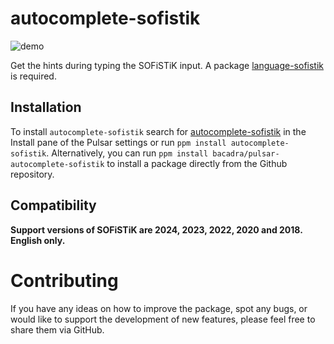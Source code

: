 # autocomplete-sofistik

![demo](https://github.com/bacadra/pulsar-autocomplete-sofistik/blob/master/assets/demo.gif?raw=true)

Get the hints during typing the SOFiSTiK input. A package [language-sofistik](https://github.com/bacadra/pulsar-language-sofistik) is required.

## Installation

To install `autocomplete-sofistik` search for [autocomplete-sofistik](https://web.pulsar-edit.dev/packages/autocomplete-sofistik) in the Install pane of the Pulsar settings or run `ppm install autocomplete-sofistik`. Alternatively, you can run `ppm install bacadra/pulsar-autocomplete-sofistik` to install a package directly from the Github repository.

## Compatibility

**Support versions of SOFiSTiK are 2024, 2023, 2022, 2020 and 2018. English only.**

# Contributing

If you have any ideas on how to improve the package, spot any bugs, or would like to support the development of new features, please feel free to share them via GitHub.
